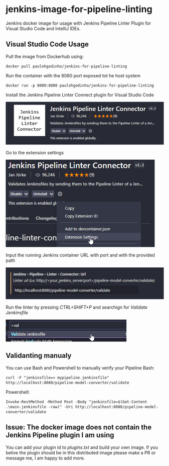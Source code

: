 # jenkins-image-for-pipeline-linting
Jenkins docker image for usage with Jenkins Pipeline Linter Plugin for Visual Studio Code and IntelliJ IDEs.

## Visual Studio Code Usage
Pull the image from Dockerhub using:
```
docker pull paulohgodinho/jenkins-for-pipeline-linting
```

Run the container with the 8080 port exposed tot he host system
```
docker run -p 8080:8080 paulohgodinho/jenkins-for-pipeline-linting
```

Install the Jenkins Pipeline Linter Connect plugin for Visual Studio Code

![img](./readme-assets/vs-code-plugin.png)

Go to the extension settings

![img](./readme-assets/extension-settings.png)

Input the running Jenkins container URL with port and with the provided path

![img](./readme-assets/url-setup.png)

Run the linter by pressing *CTRL+SHIFT+P* and searchign for *Validate Jenkinsfile*

![img](./readme-assets/run-pallete.png)

## Validanting manualy
You can use Bash and Powershell to manually verify your Pipeline
Bash:
```
curl -F "jenkinsfile=< mypipeline.jenkinsfile" http://localhost:8080/pipeline-model-converter/validate
```
Powershell:
```
Invoke-RestMethod -Method Post -Body "jenkinsfile=$(Get-Content .\main.jenkinsfile -raw)" -Uri http://localhost:8080/pipeline-model-converter/validate
```



## Issue: The docker image does not contain the Jenkins Pipeline plugin I am using
You can add your plugin id to *plugins.txt* and build your own image. If you belive the plugin should be in this distributed image please make a PR or message me, I am happy to add more.

